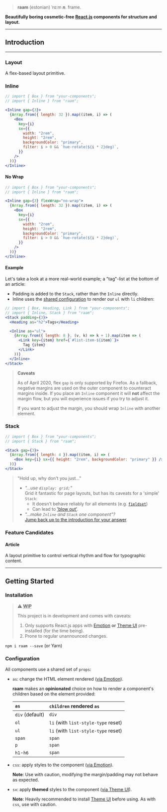 > **raam** (estonian) ˈrɑːm _**n**._ frame.

**Beautifully boring cosmetic-free [React.js][reactjs] components for structure and layout.**

---

## Introduction

---

### Layout

A flex-based layout primitive.

### Inline

```jsx live=true
// import { Box } from "your-components";
// import { Inline } from "raam";

<Inline gap={3}>
  {Array.from({ length: 32 }).map((item, i) => (
    <Box
      key={i}
      sx={{
        width: "2rem",
        height: "2rem",
        backgroundColor: "primary",
        filter: i > 0 && `hue-rotate(${i * 2}deg)`,
      }}
    />
  ))}
</Inline>
```

#### No Wrap

```jsx live=true
// import { Box } from "your-components";
// import { Inline } from "raam";

<Inline gap={3} flexWrap="no-wrap">
  {Array.from({ length: 32 }).map((item, i) => (
    <Box
      key={i}
      sx={{
        width: "2rem",
        height: "2rem",
        backgroundColor: "primary",
        filter: i > 0 && `hue-rotate(${i * 2}deg)`,
      }}
    />
  ))}
</Inline>
```

#### Example

Let's take a look at a more real-world example; a "tag"-list at the bottom of an article:

- Padding is added to the `Stack`, rather than the `Inline` directly.
- Inline uses the [shared configuration](#configuration) to render our `ul` with `li` children:

```jsx live=true
// import { Box, Heading, Link } from "your-components";
// import { Inline, Stack } from "raam";
<Stack padding={3}>
  <Heading as="h2">Tags</Heading>

  <Inline as="ul">
    {Array.from({ length: 8 }, (v, k) => k + 1).map(item => (
      <Link key={item} href={`#list-item-${item}`}>
        Tag {item}
      </Link>
    ))}
  </Inline>
</Stack>
```

> **Caveats**
>
> As of April 2020, flex `gap` is only supported by Firefox. As a fallback,
> negative margins are used on the outer component to counteract margins inside.
> If you place an `Inline` component it will **not** affect the margin flow, but
> you will experience issues if you try to adjust it.
>
> If you want to adjust the margin, you should wrap `Inline` with another
> element.

### Stack

```jsx live=true
// import { Box } from "your-components";
// import { Stack } from "raam";

<Stack gap={3}>
  {Array.from({ length: 4 }).map((item, i) => (
    <Box key={i} sx={{ height: "2rem", backgroundColor: "primary" }} />
  ))}
</Stack>
```

> "Hold up, why don't you just…"
>
> - _"…use `display: grid;`"_  
>   Grid it fantastic for page layouts, but has its caveats for a 'simple' `Stack`:
>   - It doesn't behave reliably for all elements (e.g. [`fieldset`](https://bugs.chromium.org/p/chromium/issues/detail?id=854565))
>   - Can lead to ['blow out'](https://css-tricks.com/preventing-a-grid-blowout/).
> - _"…make `Inline` and `Stack` one component"?_  
>   [Jump back up to the introduction for your answer](#introduction).

### Feature Candidates

#### Article

A layout primitive to control vertical rhythm and flow for typographic content.

---

## Getting Started

### Installation

> **⚠ <abbr title="Work in Progress">WIP</abbr>**
>
> This project is in development and comes with caveats:
>
> 1. Only supports React.js apps with [Emotion][emotion] **or** [Theme UI][theme-ui] pre-installed (for the time being).
> 2. Prone to regular unannounced changes.

`npm i raam --save` (or Yarn)

[reactjs]: https://reactjs.org
[theme-ui]: https://theme-ui.com/

### Configuration

All components use a shared set of `props`:

- `as`: change the HTML element rendered ([via Emotion](https://emotion.sh/docs/styled#as-prop)).

  **raam** makes an **opinionated** choice on how to render a
  component's children based on the element provided:

  | `as`            | `children` rendered `as`            |
  | :-------------- | :---------------------------------- |
  | `div` (default) | `div`                               |
  | `ol`            | `li` (with `list-style-type` reset) |
  | `ul`            | `li` (with `list-style-type` reset) |
  | `span`          | `span`                              |
  | `p`             | `span`                              |
  | `h1`-`h6`       | `span`                              |

- `css`: apply styles to the component ([via Emotion](https://emotion.sh/docs/css-prop)).

  **Note**: Use with caution, modifying the margin/padding may not behave as expected.

- `sx`: apply **themed** styles to the component ([via Theme UI](https://theme-ui.com/sx-prop/)).

  **Note**: Heavily recommended to install [Theme UI][theme-ui] before using. As with `css`, use with caution.

[emotion]: https://emotion.sh/
[reactjs]: https://reactjs.org
[theme-ui]: https://theme-ui.com/
